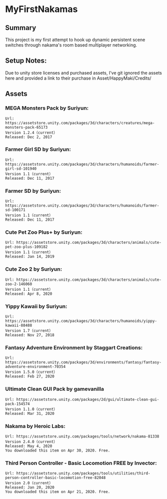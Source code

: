 # MyFirstNakamas

## Summary
This project is my first attempt to hook up dynamic persistent scene switches through nakama's room based multiplayer networking.




## Setup Notes:
Due to unity store licenses and purchased assets, I've git ignored the assets here and provided a link to their purchase in Asset/HappyMaki/Credits/

## Assets
### MEGA Monsters Pack by Suriyun:
	Url: https://assetstore.unity.com/packages/3d/characters/creatures/mega-monsters-pack-65173
	Version 1.2.4（current）
	Released: Dec 2, 2017

### Farmer Girl SD by Suriyun:
	Url: https://assetstore.unity.com/packages/3d/characters/humanoids/farmer-girl-sd-101940
	Version 1.1（current）
	Released: Dec 11, 2017

### Farmer SD by Suriyun:
	Url: https://assetstore.unity.com/packages/3d/characters/humanoids/farmer-sd-100171
	Version 1.1（current）
	Released: Dec 11, 2017

### Cute Pet Zoo Plus+ by Suriyun:
	Url: https://assetstore.unity.com/packages/3d/characters/animals/cute-pet-zoo-plus-109182
	Version 1.1（current）
	Released: Jan 14, 2019

### Cute Zoo 2 by Suriyun:
	Url: https://assetstore.unity.com/packages/3d/characters/animals/cute-zoo-2-146060
	Version 1.1（current）
	Released: Apr 8, 2020

### Yippy Kawaii by Suriyun:
	Url: https://assetstore.unity.com/packages/3d/characters/humanoids/yippy-kawaii-88488
	Version 1.7（current）
	Released: Nov 27, 2018

### Fantasy Adventure Environment by Staggart Creations:
	Url: https://assetstore.unity.com/packages/3d/environments/fantasy/fantasy-adventure-environment-70354
	Version 1.5.0（current）
	Released: Feb 27, 2020
	
### Ultimate Clean GUI Pack by gamevanilla
	Url: https://assetstore.unity.com/packages/2d/gui/ultimate-clean-gui-pack-154574
	Version 1.1.0（current）
	Released: Mar 31, 2020

### Nakama by Heroic Labs:
	Url: https://assetstore.unity.com/packages/tools/network/nakama-81338
	Version 2.4.0（current）
	Released: May 4, 2020
	You downloaded this item on Apr 30, 2020. Free.

### Third Person Controller - Basic Locomotion FREE by Invector:
	Url: https://assetstore.unity.com/packages/tools/utilities/third-person-controller-basic-locomotion-free-82048
	Version 2.0（current）
	Released: Jan 20, 2020
	You downloaded this item on Apr 21, 2020. Free.










	




